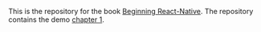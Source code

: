 
This is the repository for the book [Beginning React-Native](https://www.gitbook.com/book/checkraiser/beginning-react-native/). The repository contains the demo [chapter 1](https://github.com/checkraiser/beginning-react-native/blob/master/1.Installation_and_setup.md). 

